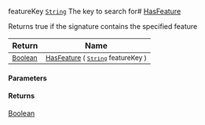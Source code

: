  featureKey  [`String`](https://docs.microsoft.com/en-us/dotnet/api/System.String)    The key to search for# [HasFeature](./Signature-100663446.md)

Returns true if the signature contains the specified feature

| Return | Name | 
| --- | --- | 
| <sub>[Boolean](https://docs.microsoft.com/en-us/dotnet/api/System.Boolean)</sub>| <sub>[HasFeature](./Signature-100663446.md) ( [`String`](https://docs.microsoft.com/en-us/dotnet/api/System.String) featureKey )</sub>| <br>


#### Parameters

#### Returns
[Boolean](https://docs.microsoft.com/en-us/dotnet/api/System.Boolean)